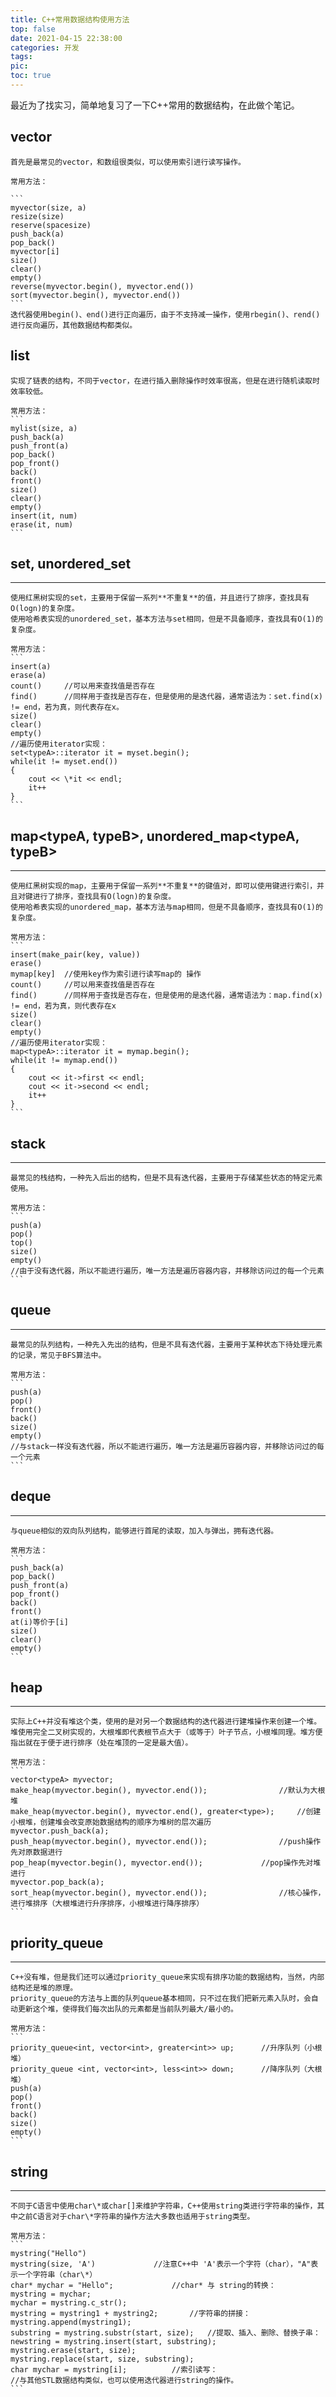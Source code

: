 ```yaml
---
title: C++常用数据结构使用方法
top: false
date: 2021-04-15 22:38:00
categories: 开发
tags:
pic:
toc: true
---
```


最近为了找实习，简单地复习了一下C++常用的数据结构，在此做个笔记。

## vector<typeA> ##

	首先是最常见的vector，和数组很类似，可以使用索引进行读写操作。

	常用方法：

	```
	myvector(size, a)
	resize(size)
	reserve(spacesize)
	push_back(a)
	pop_back()
	myvector[i]
	size()
	clear()
	empty()
	reverse(myvector.begin(), myvector.end())
	sort(myvector.begin(), myvector.end())
	```
	迭代器使用begin()、end()进行正向遍历，由于不支持减一操作，使用rbegin()、rend()进行反向遍历，其他数据结构都类似。

## list<typeA> ##

	实现了链表的结构，不同于vector，在进行插入删除操作时效率很高，但是在进行随机读取时效率较低。

	常用方法：
	```
	mylist(size, a)
	push_back(a)
	push_front(a)
	pop_back()
	pop_front()
	back()
	front()
	size()
	clear()
	empty()
	insert(it, num)
	erase(it, num)
	```

## set<typeA>, unordered_set<typeA> ##
-----
	使用红黑树实现的set，主要用于保留一系列**不重复**的值，并且进行了排序，查找具有O(logn)的复杂度。
	使用哈希表实现的unordered_set，基本方法与set相同，但是不具备顺序，查找具有O(1)的复杂度。

	常用方法：
	```
	insert(a)
	erase(a)
	count()		//可以用来查找值是否存在
	find()		//同样用于查找是否存在，但是使用的是迭代器，通常语法为：set.find(x) != end，若为真，则代表存在x。
	size()
	clear()
	empty()
	//遍历使用iterator实现：
	set<typeA>::iterator it = myset.begin();
	while(it != myset.end())
	{
		cout << \*it << endl;
		it++
	}
	```

## map<typeA, typeB>, unordered_map<typeA, typeB> ##
-----
	使用红黑树实现的map，主要用于保留一系列**不重复**的键值对，即可以使用键进行索引，并且对键进行了排序，查找具有O(logn)的复杂度。
	使用哈希表实现的unordered_map，基本方法与map相同，但是不具备顺序，查找具有O(1)的复杂度。

	常用方法：
	```
	insert(make_pair(key, value))
	erase()
	mymap[key]	//使用key作为索引进行读写map的 操作
	count()		//可以用来查找值是否存在
	find()		//同样用于查找是否存在，但是使用的是迭代器，通常语法为：map.find(x) != end，若为真，则代表存在x
	size()
	clear()
	empty()
	//遍历使用iterator实现：
	map<typeA>::iterator it = mymap.begin();
	while(it != mymap.end())
	{
		cout << it->first << endl;
		cout << it->second << endl;
		it++
	}
	```

## stack<typeA> ##
-----
	最常见的栈结构，一种先入后出的结构，但是不具有迭代器，主要用于存储某些状态的特定元素使用。

	常用方法：
	```
	push(a)
	pop()
	top()
	size()
	empty()
	//由于没有迭代器，所以不能进行遍历，唯一方法是遍历容器内容，并移除访问过的每一个元素
	```
	
## queue<typeA> ##
-----
	最常见的队列结构，一种先入先出的结构，但是不具有迭代器，主要用于某种状态下待处理元素的记录，常见于BFS算法中。

	常用方法：
	```
	push(a)
	pop()
	front()
	back()
	size()
	empty()
	//与stack一样没有迭代器，所以不能进行遍历，唯一方法是遍历容器内容，并移除访问过的每一个元素
	```
	
## deque<typeA> ##
-----
	与queue相似的双向队列结构，能够进行首尾的读取，加入与弹出，拥有迭代器。

	常用方法：
	```
	push_back(a)
	pop_back()
	push_front(a)
	pop_front()
	back()
	front()
	at(i)等价于[i]
	size()
	clear()
	empty()
	```

## heap ##
-----
	实际上C++并没有堆这个类，使用的是对另一个数据结构的迭代器进行建堆操作来创建一个堆。
	堆使用完全二叉树实现的，大根堆即代表根节点大于（或等于）叶子节点，小根堆同理。堆方便指出就在于便于进行排序（处在堆顶的一定是最大值）。

	常用方法：
	```
	vector<typeA> myvector;
	make_heap(myvector.begin(), myvector.end());				//默认为大根堆
	make_heap(myvector.begin(), myvector.end(), greater<type>);		//创建小根堆，创建堆会改变原始数据结构的顺序为堆树的层次遍历
	myvector.push_back(a);
	push_heap(myvector.begin(), myvector.end());				//push操作先对原数据进行
	pop_heap(myvector.begin(), myvector.end());				//pop操作先对堆进行
	myvector.pop_back(a);
	sort_heap(myvector.begin(), myvector.end());				//核心操作，进行堆排序（大根堆进行升序排序，小根堆进行降序排序）
	```

## priority_queue ##
-----
	C++没有堆，但是我们还可以通过priority_queue来实现有排序功能的数据结构，当然，内部结构还是堆的原理。
	priority_queue的方法与上面的队列queue基本相同，只不过在我们把新元素入队时，会自动更新这个堆，使得我们每次出队的元素都是当前队列最大/最小的。
	
	常用方法：
	```
	priority_queue<int, vector<int>, greater<int>> up;		//升序队列（小根堆）
	priority_queue <int, vector<int>, less<int>> down;		//降序队列（大根堆）
	push(a)
	pop()
	front()
	back()
	size()
	empty()
	```

## string ##
-----
	不同于C语言中使用char\*或char[]来维护字符串，C++使用string类进行字符串的操作，其中之前C语言对于char\*字符串的操作方法大多数也适用于string类型。

	常用方法：
	```
	mystring("Hello")
	mystring(size, 'A')				//注意C++中 'A'表示一个字符（char），"A"表示一个字符串（char\*）
	char* mychar = "Hello";				//char* 与 string的转换：
	mystring = mychar;
	mychar = mystring.c_str();
	mystring = mystring1 + mystring2;		//字符串的拼接：
	mystring.append(mystring1);
	substring = mystring.substr(start, size);	//提取、插入、删除、替换子串：
	newstring = mystring.insert(start, substring);
	mystring.erase(start, size);
	mystring.replace(start, size, substring);
	char mychar = mystring[i];			//索引读写：
	//与其他STL数据结构类似，也可以使用迭代器进行string的操作。
	```
